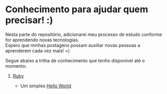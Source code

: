 # Conhecimento para ajudar quem precisar! :)

Nesta parte do repositório, adicionarei meu processo de estudo conforme for aprendendo novas tecnologias.<br />
Espero que minhas postagens possam auxiliar novas pessoas a aprenderem cada vez mais! =)

Segue abaixo a trilha de conhecimento que tenho disponível até o momento:

  <ol>
  <li><a href="https://github.com/fabioluizregis/Descobrindo-e-Aprendendo/tree/master/Ruby">Ruby</a></li>
      <ul>
      <li>Um simples <a href="https://github.com/fabioluizregis/Descobrindo-e-Aprendendo/blob/master/Ruby/HelloWorld.rb">Hello World</a></li>
      </ul> 
  </ol> 


